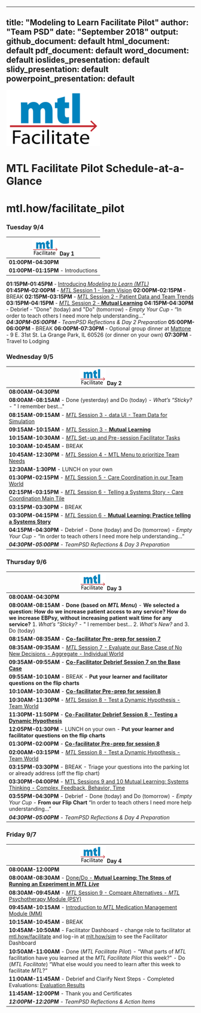  ---
title: "Modeling to Learn Facilitate Pilot"
author: "Team PSD"
date: "September 2018"
output: 
  github_document: default
  html_document: default
  pdf_document: default
  word_document: default
  ioslides_presentation: default
  slidy_presentation: default
  powerpoint_presentation: default
---

<img src = "https://github.com/lzim/teampsd/blob/teampsd_style/mtl_logo/mtl_facilitate_sq_sm.png"
     height = "150" width = "250">  

# MTL Facilitate Pilot Schedule-at-a-Glance 

# mtl.how/facilitate_pilot

### Tuesday 9/4
<img src = "https://github.com/lzim/teampsd/blob/teampsd_style/mtl_logo/mtl_facilitate_sq_sm.png" height = "45" width = "70" style ="display: inline-block"/> Day 1        |
------------   |
**01:00PM-04:30PM**  |
**01:00PM-01:15PM** - Introductions  |
**01:15PM-01:45PM** - [Introducing *Modeling to Learn (MTL)*](https://mtl.how/intro)   
**01:45PM-02:00PM** - [*MTL* Session 1 - Team Vision](https://github.com/lzim/teampsd/blob/master/mtl_facilitate_workgroup/mtl_live_guide/mtl_live_session01_see.Rmd) 
**02:00PM-02:15PM** - BREAK
**02:15PM-03:15PM** - [*MTL* Session 2 - Patient Data and Team Trends](https://github.com/lzim/teampsd/blob/master/mtl_facilitate_workgroup/mtl_live_guide/mtl_live_session02_see.Rmd)
**03:15PM-04:15PM** - [*MTL* Session 2 - **Mutual Learning**]( https://github.com/lzim/teampsd/blob/lzim/mtl_facilitate_workgroup/mtl_facilitate_pilot/day1/session2_mutual_learning_activity.rmd) 
**04:15PM-04:30PM** - Debrief - "Done" (today) and "Do" (tomorrow) - *Empty Your Cup* - “In order to teach others I need more help understanding…”   
***04:30PM-05:00PM** - TeamPSD Reflections & Day 2 Preparation* 
**05:00PM-06:00PM** - BREAK 
**06:00PM-07:30PM** - Optional group dinner at [Mattone](https://www.yelp.com/biz/mattone-restaurant-and-bar-la-grange-park-2) - 9 E. 31st St. La Grange Park, IL 60526 (or dinner on your own)
**07:30PM**         - Travel to Lodging 
 

### Wednesday 9/5
<img src = "https://github.com/lzim/teampsd/blob/teampsd_style/mtl_logo/mtl_facilitate_sq_sm.png" height = "45" width = "70" style ="display: inline-block"/> Day 2	     |
---------------     |
**08:00AM-04:30PM**  |    	
**08:00AM-08:15AM** - Done (yesterday) and Do (today) - *What’s “Sticky?* - " I remember best…"|
**08:15AM-09:15AM** - [*MTL* Session 3 - data UI - Team Data for Simulation](https://github.com/lzim/teampsd/blob/master/mtl_facilitate_workgroup/mtl_live_guide/mtl_live_session03_see.Rmd)   |
**09:15AM-10:15AM** - [*MTL* Session 3 - **Mutual Learning**](https://github.com/lzim/teampsd/blob/lzim/mtl_facilitate_workgroup/mtl_facilitate_pilot/day2/session3_mutual_learning_activity.rmd) |
**10:15AM-10:30AM** - [*MTL* Set-up and Pre-session Facilitator Tasks](https://mtl.how/facilitate) |
**10:30AM-10:45AM** - BREAK |
**10:45AM-12:30PM** - [*MTL* Session 4 - MTL Menu to prioritize Team Needs](https://mtl.how/menu) |
**12:30AM-1:30PM** - LUNCH on your own |
**01:30PM-02:15PM** -  [*MTL* Session 5 - Care Coordination in our Team World](https://github.com/lzim/teampsd/blob/master/mtl_facilitate_workgroup/mtl_live_guide/mtl_live_session05_see.Rmd)|
**02:15PM-03:15PM** - [*MTL* Session 6 - Telling a Systems Story - Care Coordination Main Tile](https://github.com/lzim/teampsd/blob/master/mtl_facilitate_workgroup/mtl_live_guide/mtl_live_session06_see.Rmd) |
**03:15PM-03:30PM** -  BREAK  |
**03:30PM-04:15PM** - [*MTL* Session 6 - **Mutual Learning: Practice telling a Systems Story**](https://github.com/lzim/teampsd/blob/master/mtl_facilitate_workgroup/mtl_facilitate_pilot/day2/session6_mutual_learning_activity.rmd)  |
**04:15PM-04:30PM** - Debrief - Done (today) and Do (tomorrow) - *Empty Your Cup* - “In order to teach others I need more help understanding…” |
***04:30PM-05:00PM** - TeamPSD Reflections & Day 3 Preparation* |


### Thursday 9/6
<img src = "https://github.com/lzim/teampsd/blob/teampsd_style/mtl_logo/mtl_facilitate_sq_sm.png" height = "45" width = "70" style ="display: inline-block"/> Day 3 |
-------------- |
**08:00AM-04:30PM** |
**08:00AM-08:15AM** - **Done (based on *MTL Menu*)** - **We selected a question: How do we increase patient access to any service? How do we increase EBPsy, without increasing patient wait time for any service?** 1. *What’s “Sticky?* - " I remember best... 2. *What's New?* and 3. Do (today)  |      
**08:15AM-08:35AM** - [**Co-facilitator Pre-prep for session 7**](https://github.com/lzim/teampsd/blob/master/mtl_facilitate_workgroup/checklist/pre_meeting_checklist.rmd) |
**08:35AM-09:35AM** - [*MTL* Session 7 - Evaluate our Base Case of No New Decisions - Aggregate - Individual World](https://github.com/lzim/teampsd/blob/master/mtl_facilitate_workgroup/mtl_live_guide/mtl_live_session07_see.Rmd)  |
**09:35AM-09:55AM** - [**Co-Facilitator Debrief Session 7 on the Base Case**](https://github.com/lzim/teampsd/blob/master/mtl_facilitate_workgroup/checklist/post_meeting_checklist.rmd)  |
**09:55AM-10:10AM** - BREAK - **Put your learner and facilitator questions on the flip charts**  |
**10:10AM-10:30AM** - [**Co-facilitator Pre-prep for session 8**](https://github.com/lzim/teampsd/blob/master/mtl_facilitate_workgroup/checklist/pre_meeting_checklist.rmd) |
**10:30AM-11:30PM** - [*MTL* Session 8 - Test a Dynamic Hypothesis - Team World](https://github.com/lzim/teampsd/blob/master/mtl_facilitate_workgroup/mtl_live_guide/mtl_live_session08_see.Rmd)  |
**11:30PM-11:50PM** - [**Co-Facilitator Debrief Session 8 - Testing a Dynamic Hypothesis**](https://github.com/lzim/teampsd/blob/master/mtl_facilitate_workgroup/checklist/post_meeting_checklist.rmd) |
**12:05PM-01:30PM** - LUNCH on your own - **Put your learner and facilitator questions on the flip charts** |
**01:30PM-02:00PM** - [**Co-facilitator Pre-prep for session 8**](https://github.com/lzim/teampsd/blob/master/mtl_facilitate_workgroup/checklist/pre_meeting_checklist.rmd) |
**02:00AM-03:15PM** - [*MTL* Session 8 - Test a Dynamic Hypothesis - Team World](https://github.com/lzim/teampsd/blob/master/mtl_facilitate_workgroup/mtl_live_guide/mtl_live_session08_see.Rmd)  |
**03:15PM-03:30PM** - BREAK - Triage your questions into the parking lot or already address (off the flip chart)   |
**03:30PM-04:00PM** - [MTL Sessions 9 and 10 Mutual Learning: Systems Thinking - Complex, Feedback, Behavior, Time](https://github.com/lzim/teampsd/blob/lzim/mtl_facilitate_workgroup/mtl_facilitate_pilot/day3/systems_thinking_mutual_learning.Rmd)  |
**03:55PM-04:30PM** - Debrief - Done (today) and Do (tomorrow) - *Empty Your Cup* - **From our Flip Chart** “In order to teach others I need more help understanding…” |
***04:30PM-05:00PM** - TeamPSD Reflections & Day 4 Preparation*  |


### Friday 9/7  
<img src = "https://github.com/lzim/teampsd/blob/teampsd_style/mtl_logo/mtl_facilitate_sq_sm.png" height = "45" width = "70" style ="display: inline-block"/> Day 4 |
------------ |
**08:00AM-12:00PM**   |
**08:00AM-08:30AM** -  [Done/Do - **Mutual Learning: The Steps of Running an Experiment in *MTL Live***](https://github.com/lzim/teampsd/blob/lzim/mtl_facilitate_workgroup/mtl_facilitate_pilot/day3/session8_mutual_learning_activity.rmd)  | 
**08:30AM-09:45AM** - [*MTL* Session 9 - Compare Alternatives - *MTL* Psychotherapy Module (PSY)](https://mtl.how/sim)  |
**09:45AM-10:15AM** - [Introduction to *MTL* Medication Management Module (MM)](https://mtl.how/sim) |
**10:15AM-10:45AM** - BREAK  |
**10:45AM-10:50AM** - Facilitator Dashboard - change role to facilitator at [mtl.how/facilitate](https://mtl.how/facilitate) and log-in at [mlt.how/sim](https://mtl.how/sim) to see the Facilitator Dashboard  |
**10:50AM-11:00AM** - Done (*MTL Facilitate Pilot*) - “What parts of *MTL* facilitation have you learned at the *MTL Facilitate Pilot* this week?" - Do (*MTL Facilitate*) “What else would you need to learn after this week to facilitate *MTL*?”  |
**11:00AM-11:45AM** - Debrief and Clarify Next Steps - Completed Evaluations: [Evaluation Results](https://github.com/lzim/teampsd/blob/master/mtl_facilitate_workgroup/mtl_facilitate_pilot/evaluation/evaluation_results.rmd) |
**11:45AM-12:00PM** - Thank you and Certificates  |
***12:00PM-12:20PM** - TeamPSD Reflections & Action Items*  | 

